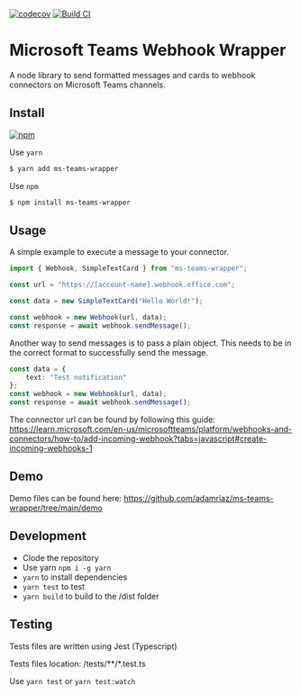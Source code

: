 [![codecov](https://codecov.io/gh/adamriaz/ms-teams-wrapper/branch/main/graph/badge.svg?token=CWs1H3PAlb)](https://codecov.io/gh/adamriaz/ms-teams-wrapper)
[![Build CI](https://github.com/adamriaz/ms-teams-wrapper/actions/workflows/build.yml/badge.svg)](https://github.com/adamriaz/ms-teams-wrapper/actions/workflows/build.yml)

# Microsoft Teams Webhook Wrapper
A node library to send formatted messages and cards to webhook connectors on Microsoft Teams channels.

## Install
[![npm](https://img.shields.io/npm/v/ms-teams-wrapper)](https://www.npmjs.com/package/ms-teams-wrapper)

Use `yarn`
```bash
$ yarn add ms-teams-wrapper
```

Use `npm`
```bash
$ npm install ms-teams-wrapper
```

## Usage
A simple example to execute a message to your connector.
```typescript
import { Webhook, SimpleTextCard } from "ms-teams-wrapper";

const url = "https://[account-name].webhook.office.com";

const data = new SimpleTextCard("Hello World!");

const webhook = new Webhook(url, data);
const response = await webhook.sendMessage();
```
Another way to send messages is to pass a plain object. This needs to be in the correct format to successfully send the message.
```typescript
const data = {
    text: "Test notification"
};
const webhook = new Webhook(url, data);
const response = await webhook.sendMessage();
```
The connector url can be found by following this guide: https://learn.microsoft.com/en-us/microsoftteams/platform/webhooks-and-connectors/how-to/add-incoming-webhook?tabs=javascript#create-incoming-webhooks-1

## Demo
Demo files can be found here: https://github.com/adamriaz/ms-teams-wrapper/tree/main/demo

## Development
- Clode the repository
- Use yarn `npm i -g yarn`
- `yarn` to install dependencies
- `yarn test` to test
- `yarn build` to build to the /dist folder

## Testing
Tests files are written using Jest (Typescript)

Tests files location: /tests/**/*.test.ts

Use `yarn test` or `yarn test:watch`